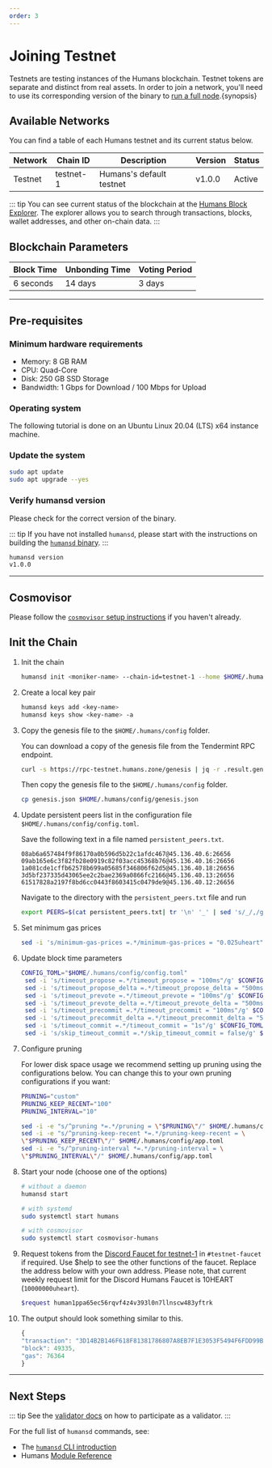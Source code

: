 ```yaml
---
order: 3
---
```


# Joining Testnet

Testnets are testing instances of the Humans blockchain. Testnet tokens are separate and distinct from real assets. In order to join a network, you'll need to use its corresponding version of the binary to [run a full node](./node-daemon).{synopsis}

## Available Networks

You can find a table of each Humans testnet and its current status below. 

| Network | Chain ID  | Description              | Version | Status |
| ------- | --------- | ------------------------ | ------- | ------ |
| Testnet | testnet-1 | Humans's default testnet | v1.0.0  | Active |

::: tip
You can see current status of the blockchain at the [Humans Block Explorer](https://explorer.humans.zone/humans-testnet).
The explorer allows you to search through transactions, blocks, wallet addresses, and other on-chain data.
:::

## Blockchain Parameters

| Block Time | Unbonding Time | Voting Period |
| ---------- | -------------- | ------------- |
| 6 seconds  | 14 days        | 3 days        |

---

## Pre-requisites 

### Minimum hardware requirements

- Memory: 8 GB RAM
- CPU: Quad-Core
- Disk: 250 GB SSD Storage
- Bandwidth: 1 Gbps for Download / 100 Mbps for Upload

### Operating system

The following tutorial is done on an Ubuntu Linux 20.04 (LTS) x64 instance machine.

### Update the system

```bash
sudo apt update
sudo apt upgrade --yes
```

### Verify humansd version

Please check for the correct version of the binary. 

::: tip
If you have not installed `humansd`, please start with the instructions on building the [`humansd` binary](../../dev/cli/humansd-binary).
:::

```bash
humansd version
v1.0.0
```

---

## Cosmovisor 

Please follow the [`cosmovisor` setup instructions](./cosmovisor) if you haven't already.

## Init the Chain

1. Init the chain

    ```bash
    humansd init <moniker-name> --chain-id=testnet-1 --home $HOME/.humans
    ```

2. Create a local key pair

    ```bash
    humansd keys add <key-name>
    humansd keys show <key-name> -a
    ```

3. Copy the genesis file to the `$HOME/.humans/config` folder.
  
    You can download a copy of the genesis file from the Tendermint RPC endpoint. 
    
    ```bash
    curl -s https://rpc-testnet.humans.zone/genesis | jq -r .result.genesis > genesis.json
    ```
    
    Then copy the genesis file to the `$HOME/.humans/config` folder.
    
    ```bash
    cp genesis.json $HOME/.humans/config/genesis.json
    ```
  
<!-- 
    **Genesis.json sha256**
    
    ```bash
    shasum -a 256 $HOME/.nibid/config/genesis.json
    94fbd99543f4b7da14f292ea1c61b21ba753e3a84cca64454b8c2fd2d209e6de $HOME/.nibid/config/genesis.json
    ``` 
-->

4. Update persistent peers list in the configuration file `$HOME/.humans/config/config.toml`.

    Save the following text in a file named `persistent_peers.txt`.

    ```
    08ab6a657484f9f86170a0b596d5b22c1afdc467@45.136.40.6:26656
    09ab165e6c3f82fb28e0919c82f03acc45368b76@45.136.40.16:26656
    1a081cde1cffb62578b699a05685f346806f62d5@45.136.40.18:26656
    3d5bf237335d43065ee2c2bae2369a0866fc2166@45.136.40.13:26656
    61517828a2197f8bd6cc0443f8603415c0479de9@45.136.40.12:26656
    ```

    Navigate to the directory with the `persistent_peers.txt` file and run

    ```bash
    export PEERS=$(cat persistent_peers.txt| tr '\n' '_' | sed 's/_/,/g;s/,$//;s/^/"/;s/$/"/') && sed -i "s/persistent_peers = \"\"/persistent_peers = ${PEERS}/g" $HOME/.humans/config/config.toml
    ```

5. Set minimum gas prices

    ```bash
    sed -i 's/minimum-gas-prices =.*/minimum-gas-prices = "0.025uheart"/g' $HOME/.humans/config/app.toml
    ```

6. Update block time parameters

    ```bash
    CONFIG_TOML="$HOME/.humans/config/config.toml"
     sed -i 's/timeout_propose =.*/timeout_propose = "100ms"/g' $CONFIG_TOML
     sed -i 's/timeout_propose_delta =.*/timeout_propose_delta = "500ms"/g' $CONFIG_TOML
     sed -i 's/timeout_prevote =.*/timeout_prevote = "100ms"/g' $CONFIG_TOML
     sed -i 's/timeout_prevote_delta =.*/timeout_prevote_delta = "500ms"/g' $CONFIG_TOML
     sed -i 's/timeout_precommit =.*/timeout_precommit = "100ms"/g' $CONFIG_TOML
     sed -i 's/timeout_precommit_delta =.*/timeout_precommit_delta = "500ms"/g' $CONFIG_TOML
     sed -i 's/timeout_commit =.*/timeout_commit = "1s"/g' $CONFIG_TOML
     sed -i 's/skip_timeout_commit =.*/skip_timeout_commit = false/g' $CONFIG_TOML
    ```

7. Configure pruning
   
    For lower disk space usage we recommend setting up pruning using the configurations below. You can change this to your own pruning configurations if you want:

     ```bash
    PRUNING="custom"
    PRUNING_KEEP_RECENT="100"
    PRUNING_INTERVAL="10"

    sed -i -e "s/^pruning *=.*/pruning = \"$PRUNING\"/" $HOME/.humans/config/app.toml
    sed -i -e "s/^pruning-keep-recent *=.*/pruning-keep-recent = \
    \"$PRUNING_KEEP_RECENT\"/" $HOME/.humans/config/app.toml
    sed -i -e "s/^pruning-interval *=.*/pruning-interval = \
    \"$PRUNING_INTERVAL\"/" $HOME/.humans/config/app.toml
    ```

8. Start your node (choose one of the options)

    ```bash
    # without a daemon
    humansd start

    # with systemd
    sudo systemctl start humans

    # with cosmovisor
    sudo systemctl start cosmovisor-humans
    ```

9. Request tokens from the [Discord Faucet for testnet-1](https://discord.com/channels/999302051538411671/1039540296540770385) in `#testnet-faucet` if required. Use $help to see the other functions of the faucet. Replace the address below with your own address. Please note, that current weekly request limit for the Discord Humans Faucet is 10HEART (`10000000uheart`).



    ```bash
    $request human1ppa65ec56rqvf4z4v393l0n7llnscw483yftrk
    ```

10. The output should look something similar to this.

    ```js
    {
    "transaction": "3D14B2B146F618F81381786807A8EB7F1E3053F5494F6FDD99BF9CC20F4B7D5D",
    "block": 49335,
    "gas": 76364    
    }
    ```
---

## Next Steps

::: tip
See the [validator docs](../validators) on how to participate as a validator.
:::

For the full list of `humansd` commands, see:
- The [`humansd` CLI introduction](../../dev/cli)
- Humans [Module Reference](../../dev/x)

